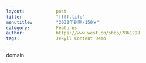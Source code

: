 ```yaml
---
layout:            post
title:             "ffff.life"
menutitle:         "2032年到期/150￥"
category:          Features
author:            https://www.west.cn/shop/?861298
tags:              Jekyll Content Demo
---
```


domain
